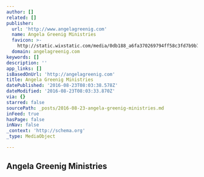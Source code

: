 ```yaml
---
author: []
related: []
publisher:
  url: 'http://www.angelagreenig.com'
  name: Angela Greenig Ministries
  favicon: >-
    http://static.wixstatic.com/media/0db188_a6fa370269794ff58c3fd7b9b728af00%7Emv2.jpg/v1/fill/w_16%2Ch_16%2Clg_1/0db188_a6fa370269794ff58c3fd7b9b728af00%7Emv2.jpg
  domain: angelagreenig.com
keywords: []
description: ''
app_links: []
isBasedOnUrl: 'http://angelagreenig.com'
title: Angela Greenig Ministries
datePublished: '2016-08-23T08:03:38.578Z'
dateModified: '2016-08-23T08:03:33.870Z'
via: {}
starred: false
sourcePath: _posts/2016-08-23-angela-greenig-ministries.md
inFeed: true
hasPage: false
inNav: false
_context: 'http://schema.org'
_type: MediaObject

---
```

<article style=""><h1>Angela Greenig Ministries</h1></article>